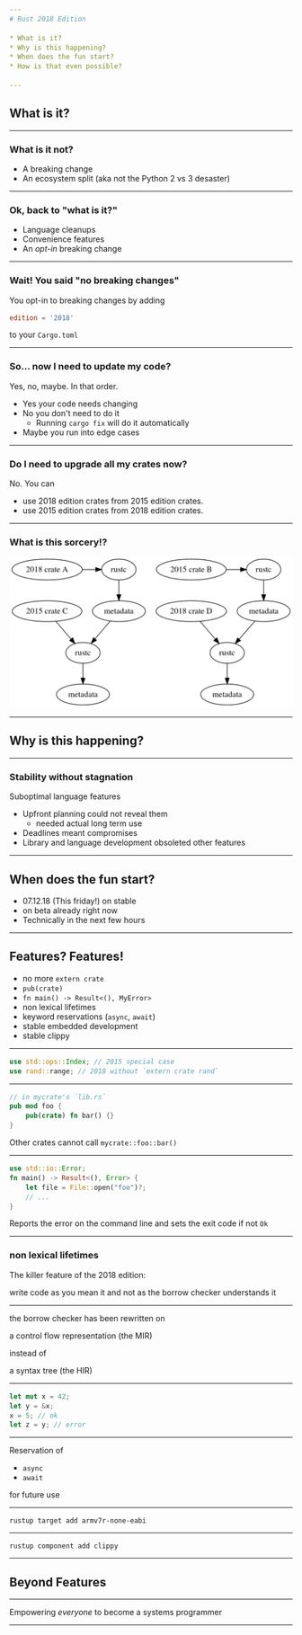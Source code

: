 ```yaml
---
# Rust 2018 Edition

* What is it?
* Why is this happening?
* When does the fun start?
* How is that even possible?

---
```

## What is it?

---
### What is it **not**?

* A breaking change
* An ecosystem split (aka not the Python 2 vs 3 desaster)

---
### Ok, back to "what is it?"

* Language cleanups
* Convenience features
* An *opt-in* breaking change

---
### Wait! You said "no breaking changes"

You opt-in to breaking changes by adding

```toml
edition = '2018'
```

to your `Cargo.toml`

---
### So... now I need to update my code?

Yes, no, maybe. In that order.

* Yes your code needs changing
* No you don't need to do it
    * Running `cargo fix` will do it automatically
* Maybe you run into edge cases

---
### Do I need to upgrade all my crates now?

No. You can

* use 2018 edition crates from 2015 edition crates.
* use 2015 edition crates from 2018 edition crates.

---
### What is this sorcery!?

![sorcery.png](sorcery.png)

---
## Why is this happening?

---
### Stability without stagnation

Suboptimal language features

* Upfront planning could not reveal them
    * needed actual long term use
* Deadlines meant compromises
* Library and language development obsoleted other features

---
## When does the fun start?

* 07.12.18 (This friday!) on stable
* on beta already right now
* Technically in the next few hours

---
## Features? Features!

* no more `extern crate`
* `pub(crate)`
* `fn main() -> Result<(), MyError>`
* non lexical lifetimes
* keyword reservations (`async`, `await`)
* stable embedded development
* stable clippy

---

```rust
use std::ops::Index; // 2015 special case
use rand::range; // 2018 without `extern crate rand`
```

---

```rust
// in mycrate's `lib.rs`
pub mod foo {
    pub(crate) fn bar() {}
}
```

Other crates cannot call `mycrate::foo::bar()`

---

```rust
use std::io::Error;
fn main() -> Result<(), Error> {
    let file = File::open("foo")?;
    // ...
}
```

Reports the error on the command line and sets the exit code if not `Ok`

---
### non lexical lifetimes

The killer feature of the 2018 edition:

write code as you mean it and not as the borrow checker
understands it

---

the borrow checker has been rewritten on

a control flow representation (the MIR)

instead of

a syntax tree (the HIR)

---

```rust
let mut x = 42;
let y = &x;
x = 5; // ok
let z = y; // error
```

---

Reservation of

* `async`
* `await`

for future use

---

```
rustup target add armv7r-none-eabi
```

---

```
rustup component add clippy
```

---

## Beyond Features

---

Empowering *everyone* to become a systems programmer

---

